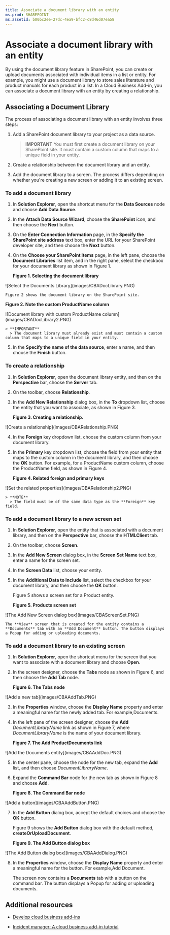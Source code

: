 ```yaml
---
title: Associate a document library with an entity
ms.prod: SHAREPOINT
ms.assetid: b00bc2ee-27dc-4ea9-bfc2-c8d46d07ea58
---
```



# Associate a document library with an entity
By using the document library feature in SharePoint, you can create or upload documents associated with individual items in a list or entity. For example, you might use a document library to store sales literature and product manuals for each product in a list. In a Cloud Business Add-in, you can associate a document library with an entity by creating a relationship.
 





## Associating a Document Library

The process of associating a document library with an entity involves three steps:




1. Add a SharePoint document library to your project as a data source.

    > **IMPORTANT**
      > You must first create a document library on your SharePoint site. It must contain a custom column that maps to a unique field in your entity. 
2. Create a relationship between the document library and an entity.


3. Add the document library to a screen. The process differs depending on whether you're creating a new screen or adding it to an existing screen.



### To add a document library


1. In **Solution Explorer**, open the shortcut menu for the **Data Sources** node and choose **Add Data Source**.


2. In the **Attach Data Source Wizard**, choose the **SharePoint** icon, and then choose the **Next** button.


3. On the **Enter Connection Information** page, in the **Specify the SharePoint site address** text box, enter the URL for your SharePoint developer site, and then choose the **Next** button.


4. On the **Choose your SharePoint Items** page, in the left pane, choose the **Document Libraries** list item, and in the right pane, select the checkbox for your document library as shown in Figure 1.

   **Figure 1. Selecting the document library**



!\[Select the Documents Library](images/CBADocLibrary.PNG)


    Figure 2 shows the document library on the SharePoint site.


   **Figure 2. Note the custom ProductName column**



!\[Document library with custom ProductName column](images/CBADocLibrary2.PNG)



    > **IMPORTANT**
      > The document library must already exist and must contain a custom column that maps to a unique field in your entity. 
5. In the **Specify the name of the data source**, enter a name, and then choose the **Finish** button.



### To create a relationship


1. In **Solution Explorer**, open the document library entity, and then on the **Perspective** bar, choose the **Server** tab.


2. On the toolbar, choose **Relationship**.


3. In the **Add New Relationship** dialog box, in the **To** dropdown list, choose the entity that you want to associate, as shown in Figure 3.

   **Figure 3. Creating a relationship.**



!\[Create a relationship](images/CBARelationship.PNG)





4. In the **Foreign** key dropdown list, choose the custom column from your document library.


5. In the **Primary** key dropdown list, choose the field from your entity that maps to the custom column in the document library, and then choose the **OK** button. For example, for a ProductName custom column, choose the ProductName field, as shown in Figure 4.

   **Figure 4. Related foreign and primary keys**



!\[Set the related properties](images/CBARelationship2.PNG)



    > **NOTE**
      > The field must be of the same data type as the **Foreign** key field.

### To add a document library to a new screen set


1. In **Solution Explorer**, open the entity that is associated with a document library, and then on the **Perspective** bar, choose the **HTMLClient** tab.


2. On the toolbar, choose **Screen**.


3. In the **Add New Screen** dialog box, in the **Screen Set Name** text box, enter a name for the screen set.


4. In the **Screen Data** list, choose your entity.


5. In the **Additional Data to Include** list, select the checkbox for your document library, and then choose the **OK** button.

    Figure 5 shows a screen set for a Product entity.


   **Figure 5. Products screen set**



!\[The Add New Screen dialog box](images/CBAScreenSet.PNG)


    The **View** screen that is created for the entity contains a **Documents** tab with an **Add Document** button. The button displays a Popup for adding or uploading documents.



### To add a document library to an existing screen


1. In **Solution Explorer**, open the shortcut menu for the screen that you want to associate with a document library and choose **Open**.


2. In the screen designer, choose the **Tabs** node as shown in Figure 6, and then choose the **Add Tab** node.

   **Figure 6. The Tabs node**



!\[Add a new tab](images/CBAAddTab.PNG)





3. In the **Properties** window, choose the **Display Name** property and enter a meaningful name for the newly added tab. For example,Documents.


4. In the left pane of the screen designer, choose the **Add** _DocumentLibraryName_ link as shown in Figure 7, where _DocumentLibraryName_ is the name of your document library.

   **Figure 7. The Add ProductDocuments link**



!\[Add the Documents entity](images/CBAAddDoc.PNG)





5. In the center pane, choose the node for the new tab, expand the **Add** list, and then choose _DocumentLibraryName_.


6. Expand the **Command Bar** node for the new tab as shown in Figure 8 and choose **Add**.

   **Figure 8. The Command Bar node**



!\[Add a button](images/CBAAddButton.PNG)





7. In the **Add Button** dialog box, accept the default choices and choose the **OK** button.

    Figure 9 shows the **Add Button** dialog box with the default method, **createOrUploadDocument**.


   **Figure 9. The Add Button dialog box**



!\[The Add Button dialog box](images/CBAAddDialog.PNG)





8. In the **Properties** window, choose the **Display Name** property and enter a meaningful name for the button. For example,Add Document.

    The screen now contains a **Documents** tab with a button on the command bar. The button displays a Popup for adding or uploading documents.



## Additional resources
<a name="bk_addresources"> </a>


-  [Develop cloud business add-ins](develop-cloud-business-add-ins.md)


-  [Incident manager: A cloud business add-in tutorial](incident-manager-a-cloud-business-add-in-tutorial.md)



